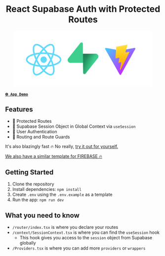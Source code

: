 <p align="center">
<h1 align="center">React Supabase Auth with Protected Routes</h1>
</p>

<p align="center">
<img src="remove_me.png" width="450">
</p>

[**`🌐 App Demo`**](https://react-supabase-auth-template.vercel.app/)

## Features

- 🚀 Protected Routes
- 🚀 Supabase Session Object in Global Context via `useSession`
- 🚀 User Authentication
- 🚀 Routing and Route Guards

It's also blazingly fast 🔥 No really, [try it out for yourself.](https://react-supabase-auth-template.vercel.app/)

[We also have a similar template for FIREBASE 🔥](https://github.com/mmvergara/react-firebase-auth-template)
## Getting Started

1. Clone the repository
2. Install dependencies: `npm install`
3. Create `.env` using the `.env.example` as a template
4. Run the app: `npm run dev`

## What you need to know

- `/router/index.tsx` is where you declare your routes
- `/context/SessionContext.tsx` is where you can find the `useSession` hook
  - This hook gives you access to the `session` object from Supabase globally
- `/Providers.tsx` is where you can add more `providers` or `wrappers`
